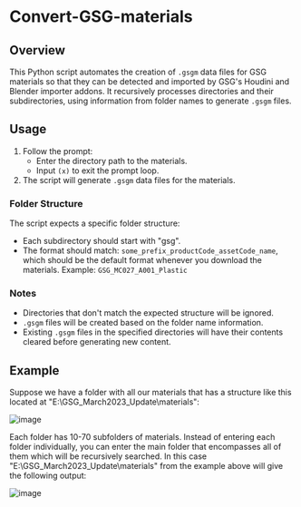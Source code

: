 # Convert-GSG-materials

## Overview
This Python script automates the creation of `.gsgm` data files for GSG materials so that they can be detected and imported by GSG's Houdini and Blender importer addons. It recursively processes directories and their subdirectories, using information from folder names to generate `.gsgm` files.

## Usage
1. Follow the prompt:
   - Enter the directory path to the materials.
   - Input `(x)` to exit the prompt loop.
2. The script will generate `.gsgm` data files for the materials.

### Folder Structure
The script expects a specific folder structure:
- Each subdirectory should start with "gsg".
- The format should match: `some_prefix_productCode_assetCode_name`, which should be the default format whenever you download the materials. Example: `GSG_MC027_A001_Plastic`

### Notes
- Directories that don't match the expected structure will be ignored.
- `.gsgm` files will be created based on the folder name information.
- Existing `.gsgm` files in the specified directories will have their contents cleared before generating new content.

## Example
Suppose we have a folder with all our materials that has a structure like this located at "E:\GSG_March2023_Update\materials":

![image](https://cdn.discordapp.com/attachments/734616060611002379/1178109715750862858/image.png?ex=6574f32c&is=65627e2c&hm=15ec3c21d7ea1dbe4cc61c4d8f026d70fe40fb08857f70ab84972eeaf11b0f1b&)

Each folder has 10-70 subfolders of materials. Instead of entering each folder individually, you can enter the main folder that encompasses all of them which will be recursively searched. In this case "E:\GSG_March2023_Update\materials" from the example above will give the following output: 

![image](https://cdn.discordapp.com/attachments/734616060611002379/1178127424769241158/image.png?ex=657503aa&is=65628eaa&hm=082f76d2b45e495561b95e1e843dde5fdcdc63762e997aab3d889e6db1365b4b&)
